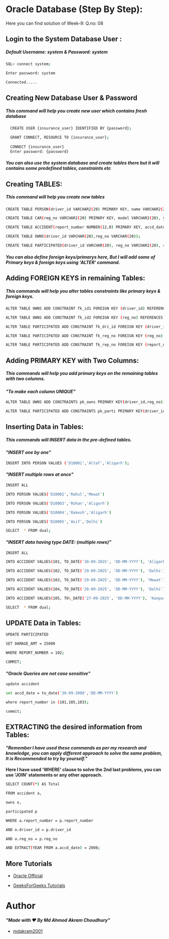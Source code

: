 
# Oracle Database (Step By Step):

Here you can find solution of Week-9: Q.no: 08



## Login to the System Database User :

##### *Default Username:  system & Password: system*


```bash
SQL> connect system; 

Enter password: system

Connected.....

```

## Creating New Database User & Password

##### *This command will help you create new user which contains fresh database*

```bash
  CREATE USER {insurance_user} IDENTIFIED BY {password};

  GRANT CONNECT, RESOURCE TO {insurance_user};
  
  CONNECT {insurance_user}
  Enter password: {password}
```

##### *You can also use the system database and create tables there but it will contains some predefined tables, constraints etc*



##  Creating TABLES:

##### *This command will help you create new tables*

```bash
CREATE TABLE PERSON(driver_id VARCHAR2(20) PRIMARY KEY, name VARCHAR2(20), address VARCHAR2(20));

CREATE TABLE CAR(reg_no VARCHAR2(20) PRIMARY KEY, model VARCHAR2(20), year NUMBER(12,0));

CREATE TABLE ACCIDENT(report_number NUMBER(12,0) PRIMARY KEY, accd_date DATE, location VARCHAR(20));

CREATE TABLE OWNS(driver_id VARCHAR(20),reg_no VARCHAR(20));

CREATE TABLE PARTICIPATED(driver_id VARCHAR(20), reg_no VARCHAR2(20), report_number NUMBER(12,0), damage_amt NUMBER(12,0));
```

##### *You can also define foreign keys/primarys here, But I will add some of Primary keys & foreign keys using 'ALTER' command.*


##  Adding FOREIGN KEYS in remaining Tables:

##### *This commands will help you alter tables constraints like primary keys & foreign keys.*

```bash
ALTER TABLE OWNS ADD CONSTRAINT fk_id1 FOREIGN KEY (driver_id) REFERENCES PERSON (driver_id);

ALTER TABLE OWNS ADD CONSTRAINT fk_id2 FOREIGN KEY (reg_no) REFERENCES CAR (reg_no);

ALTER TABLE PARTICIPATED ADD CONSTRAINT fk_dri_id FOREIGN KEY (driver_id) REFERENCES PERSON (driver_id);

ALTER TABLE PARTICIPATED ADD CONSTRAINT fk_reg_no FOREIGN KEY (reg_no) REFERENCES CAR (regno);

ALTER TABLE PARTICIPATED ADD CONSTRAINT fk_rep_no FOREIGN KEY (report_number) REFERENCES ACCIDENT (report_number);
```


##  Adding PRIMARY KEY with Two Columns:

##### *This commands will help you add primary keys on the remaining tables with two columns.* 
#### *"To make each column UNIQUE"*

```bash
ALTER TABLE OWNS ADD CONSTRAINTS pk_owns PRIMARY KEY(driver_id,reg_no);

ALTER TABLE PARTICIPATED ADD CONSTRAINTS pk_parti PRIMARY KEY(driver_id, reg_no, report\number);
```


##  Inserting Data in Tables:

##### *This commands will INSERT data in the pre-defined tables.* 

#### *"INSERT one by one"* 

```bash
INSERT INTO PERSON VALUES ('D10001','Altaf','Aligarh');
```

#### *"INSERT multiple rows at once"* 

```bash
INSERT ALL

INTO PERSON VALUES('D10002','Rahul','Mewat')

INTO PERSON VALUES('D10003','Rohan','Aligarh')

INTO PERSON VALUES('D10004','Rakesh','Aligarh')

INTO PERSON VALUES('D10005','Asif','Delhi')

SELECT  * FROM dual;
```

#### *"INSERT data having type DATE: (multiple rows)"* 

```bash
INSERT ALL

INTO ACCIDENT VALUES(101, TO_DATE('30-09-2025', 'DD-MM-YYYY'), 'Aligarh')

INTO ACCIDENT VALUES(102, TO_DATE('29-09-2025', 'DD-MM-YYYY'), 'Delhi')

INTO ACCIDENT VALUES(103, TO_DATE('29-09-2025', 'DD-MM-YYYY'), 'Mewat')

INTO ACCIDENT VALUES(104, TO_DATE('28-09-2025', 'DD-MM-YYYY'), 'Delhi')

INTO ACCIDENT VALUES(105, TO\_DATE('27-09-2025', 'DD-MM-YYYY'), 'Kanpur')

SELECT  * FROM dual;
```

##  UPDATE Data in Tables:

```bash
UPDATE PARTICIPATED

SET DAMAGE_AMT = 25000

WHERE REPORT_NUMBER = 102;

COMMIT;

```

#### *"Oracle Queries are not case sensitive"* 

```bash
update accident

set accd_date = to_date('30-09-2008','DD-MM-YYYY')

where report_number in (101,105,103);

commit;

```

##  EXTRACTING the desired information from Tables:

#### *"Remember I have used these commands as per my research and knowledge, you can apply different approach to solve the same problem, It is Recommended to try by yourself."*
**Here I have used 'WHERE' clause to solve the 2nd last problems, you can use 'JOIN' statements or any other approach.**

```bash
SELECT COUNT(*) AS Total

FROM accident a,

owns o,

participated p

WHERE a.report_number = p.report_number

AND o.driver_id = p.driver_id

AND o.reg_no = p.reg_no

AND EXTRACT(YEAR FROM a.accd_date) = 2008;

```



## More Tutorials

- [Oracle Official](https://www.geeksforgeeks.org/dbms/oracle-database-an-introduction/)

- [GeeksForGeeks Tutorials](https://www.geeksforgeeks.org/dbms/oracle-database-an-introduction/)




# Author

#### *"Made with ❤ By Md Ahmod Akram Choudhury"*

- [mdakram2001](https://github.com/mdakram2001)


